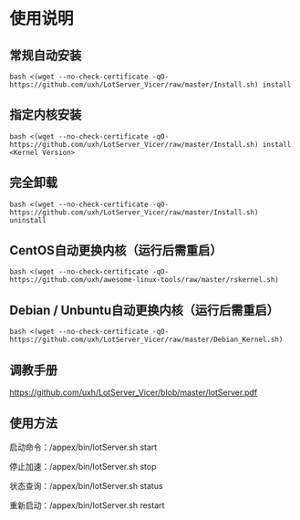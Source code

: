 # 使用说明

## 常规自动安装

```
bash <(wget --no-check-certificate -qO- https://github.com/uxh/LotServer_Vicer/raw/master/Install.sh) install
```

## 指定内核安装

```
bash <(wget --no-check-certificate -qO- https://github.com/uxh/LotServer_Vicer/raw/master/Install.sh) install <Kernel Version>
```

## 完全卸载

```
bash <(wget --no-check-certificate -qO- https://github.com/uxh/LotServer_Vicer/raw/master/Install.sh) uninstall
```

## CentOS自动更换内核（运行后需重启）

```
bash <(wget --no-check-certificate -qO- https://github.com/uxh/awesome-linux-tools/raw/master/rskernel.sh)
```

## Debian / Unbuntu自动更换内核（运行后需重启）

```
bash <(wget --no-check-certificate -qO- https://github.com/uxh/LotServer_Vicer/raw/master/Debian_Kernel.sh)
```

## 调教手册

https://github.com/uxh/LotServer_Vicer/blob/master/lotServer.pdf

## 使用方法

启动命令：/appex/bin/lotServer.sh start

停止加速：/appex/bin/lotServer.sh stop

状态查询：/appex/bin/lotServer.sh status

重新启动：/appex/bin/lotServer.sh restart

